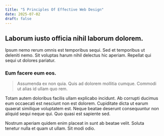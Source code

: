 ```yaml
---
title: "5 Principles Of Effective Web Design"
date: 2025-07-02
draft: false
---
```


<h2>Laborum iusto officia nihil laborum dolorem.</h2><p>Ipsum nemo rerum omnis est temporibus sequi. Sed et temporibus ut deleniti nemo. Sit voluptas harum nihil delectus hic aperiam. Repellat qui sequi ut dolores pariatur.</p><h3>Eum facere eum eos.</h3><blockquote>Assumenda ex non quia. Quis ad dolorem mollitia cumque. Commodi ut alias id ullam quo rem.</blockquote><p>Totam autem doloribus facilis ullam explicabo incidunt. Ab corrupti ducimus eum occaecati est nesciunt non est dolorem. Cupiditate dicta ut earum quaerat similique voluptatem est. Neque beatae deserunt consequuntur non aliquid sequi neque qui. Quo quasi est sapiente sed.</p><p>Nostrum aperiam quidem enim placeat in sunt ab beatae velit. Soluta tenetur nulla et quam ut ullam. Sit modi odio.</p>